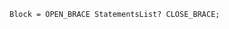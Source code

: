 <!-- This file is generated automatically by infrastructure scripts. Please don't edit by hand. -->

```{ .ebnf .slang-ebnf #Block }
Block = OPEN_BRACE StatementsList? CLOSE_BRACE;
```
